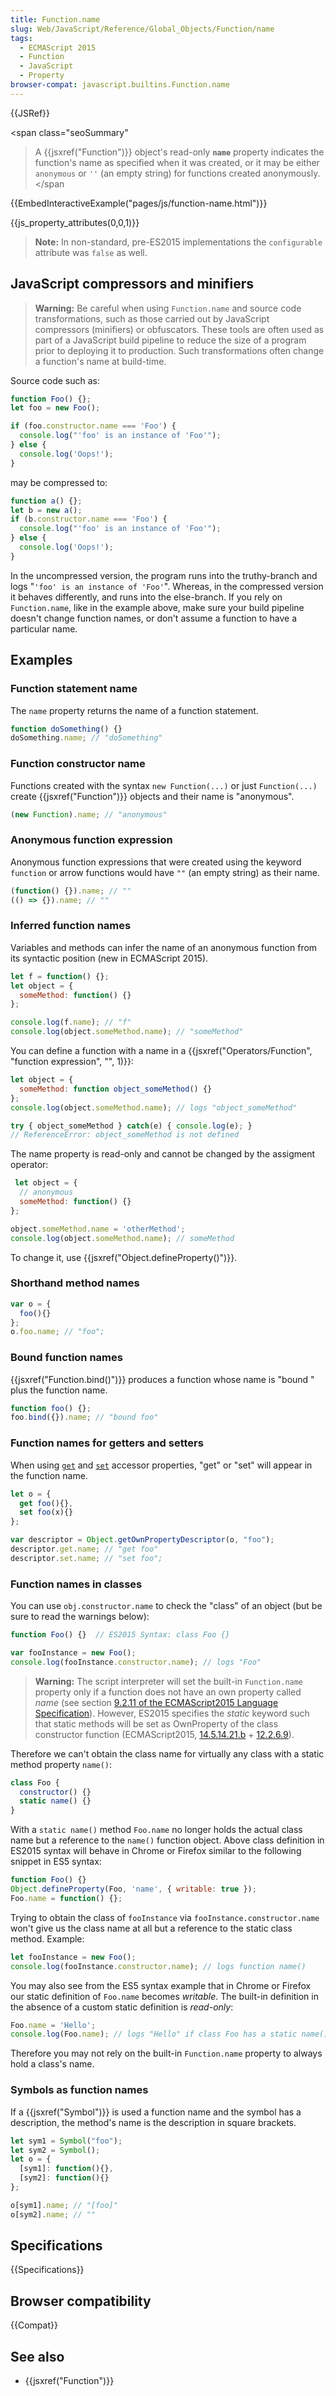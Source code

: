 ```yaml
---
title: Function.name
slug: Web/JavaScript/Reference/Global_Objects/Function/name
tags:
  - ECMAScript 2015
  - Function
  - JavaScript
  - Property
browser-compat: javascript.builtins.Function.name
---
```

{{JSRef}}

<span class="seoSummary"

> A {{jsxref("Function")}} object's read-only
> <strong><code>name</code></strong> property indicates the function's name as
> specified when it was created, or it may be either <code>anonymous</code> or
> <code>''</code> (an empty string) for functions created anonymously.</span

{{EmbedInteractiveExample("pages/js/function-name.html")}}

{{js_property_attributes(0,0,1)}}

> **Note:** In non-standard, pre-ES2015 implementations the `configurable`
> attribute was `false` as well.

## JavaScript compressors and minifiers

> **Warning:** Be careful when using `Function.name` and source code
> transformations, such as those carried out by JavaScript compressors
> (minifiers) or obfuscators. These tools are often used as part of a JavaScript
> build pipeline to reduce the size of a program prior to deploying it to
> production. Such transformations often change a function's name at build-time.

Source code such as:

```js
function Foo() {};
let foo = new Foo();

if (foo.constructor.name === 'Foo') {
  console.log("'foo' is an instance of 'Foo'");
} else {
  console.log('Oops!');
}
```

may be compressed to:

```js
function a() {};
let b = new a();
if (b.constructor.name === 'Foo') {
  console.log("'foo' is an instance of 'Foo'");
} else {
  console.log('Oops!');
}
```

In the uncompressed version, the program runs into the truthy-branch and logs
"`'foo' is an instance of 'Foo'`". Whereas, in the compressed version it behaves
differently, and runs into the else-branch. If you rely on `Function.name`, like
in the example above, make sure your build pipeline doesn't change function
names, or don't assume a function to have a particular name.

## Examples

### Function statement name

The `name` property returns the name of a function statement.

```js
function doSomething() {}
doSomething.name; // "doSomething"
```

### Function constructor name

Functions created with the syntax `new Function(...)` or just `Function(...)`
create {{jsxref("Function")}} objects and their name is "anonymous".

```js
(new Function).name; // "anonymous"
```

### Anonymous function expression

Anonymous function expressions that were created using the keyword `function` or
arrow functions would have `""` (an empty string) as their name.

```js
(function() {}).name; // ""
(() => {}).name; // ""
```

### Inferred function names

Variables and methods can infer the name of an anonymous function from its
syntactic position (new in ECMAScript 2015).

```js
let f = function() {};
let object = {
  someMethod: function() {}
};

console.log(f.name); // "f"
console.log(object.someMethod.name); // "someMethod"
```

You can define a function with a name in a
{{jsxref("Operators/Function", "function expression", "", 1)}}:

```js
let object = {
  someMethod: function object_someMethod() {}
};
console.log(object.someMethod.name); // logs "object_someMethod"

try { object_someMethod } catch(e) { console.log(e); }
// ReferenceError: object_someMethod is not defined
```

The name property is read-only and cannot be changed by the assigment operator:

```js
 let object = {
  // anonymous
  someMethod: function() {}
};

object.someMethod.name = 'otherMethod';
console.log(object.someMethod.name); // someMethod
```

To change it, use {{jsxref("Object.defineProperty()")}}.

### Shorthand method names

```js
var o = {
  foo(){}
};
o.foo.name; // "foo";
```

### Bound function names

{{jsxref("Function.bind()")}} produces a function whose name is
"bound " plus the function name.

```js
function foo() {};
foo.bind({}).name; // "bound foo"
```

### Function names for getters and setters

When using [`get`](/en-US/docs/Web/JavaScript/Reference/Functions/get) and
[`set`](/en-US/docs/Web/JavaScript/Reference/Functions/set) accessor properties,
"get" or "set" will appear in the function name.

```js
let o = {
  get foo(){},
  set foo(x){}
};

var descriptor = Object.getOwnPropertyDescriptor(o, "foo");
descriptor.get.name; // "get foo"
descriptor.set.name; // "set foo";
```

### Function names in classes

You can use `obj.constructor.name` to check the "class" of an object (but be
sure to read the warnings below):

```js
function Foo() {}  // ES2015 Syntax: class Foo {}

var fooInstance = new Foo();
console.log(fooInstance.constructor.name); // logs "Foo"
```

> **Warning:** The script interpreter will set the built-in `Function.name`
> property only if a function does not have an own property called _name_ (see
> section
> [9.2.11 of the ECMAScript2015 Language Specification](https://www.ecma-international.org/ecma-262/6.0/#sec-setfunctionname)).
> However, ES2015 specifies the _static_ keyword such that static methods will
> be set as OwnProperty of the class constructor function (ECMAScript2015,
> [14.5.14.21.b](https://www.ecma-international.org/ecma-262/6.0/#sec-runtime-semantics-classdefinitionevaluation) +
> [12.2.6.9](https://www.ecma-international.org/ecma-262/6.0/#sec-object-initializer-runtime-semantics-propertydefinitionevaluation)).

Therefore we can't obtain the class name for virtually any class with a static
method property `name()`:

```js
class Foo {
  constructor() {}
  static name() {}
}
```

With a `static name()` method `Foo.name` no longer holds the actual class name
but a reference to the `name()` function object. Above class definition in
ES2015 syntax will behave in Chrome or Firefox similar to the following snippet
in ES5 syntax:

```js
function Foo() {}
Object.defineProperty(Foo, 'name', { writable: true });
Foo.name = function() {};
```

Trying to obtain the class of `fooInstance` via `fooInstance.constructor.name`
won't give us the class name at all but a reference to the static class method.
Example:

```js
let fooInstance = new Foo();
console.log(fooInstance.constructor.name); // logs function name()
```

You may also see from the ES5 syntax example that in Chrome or Firefox our
static definition of `Foo.name` becomes _writable_. The built-in definition in
the absence of a custom static definition is _read-only_:

```js
Foo.name = 'Hello';
console.log(Foo.name); // logs "Hello" if class Foo has a static name() property but "Foo" if not.
```

Therefore you may not rely on the built-in `Function.name` property to always
hold a class's name.

### Symbols as function names

If a {{jsxref("Symbol")}} is used a function name and the symbol has a
description, the method's name is the description in square brackets.

```js
let sym1 = Symbol("foo");
let sym2 = Symbol();
let o = {
  [sym1]: function(){},
  [sym2]: function(){}
};

o[sym1].name; // "[foo]"
o[sym2].name; // ""
```

## Specifications

{{Specifications}}

## Browser compatibility

{{Compat}}

## See also

- {{jsxref("Function")}}
